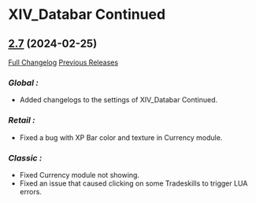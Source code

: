 # XIV_Databar Continued

## [2.7](https://github.com/ZelionGG/XIV_Databar-Continued/tree/v2.7) (2024-02-25)

[Full Changelog](https://github.com/ZelionGG/XIV_Databar-Continued/compare/v2.6.1...v2.7) [Previous Releases](https://github.com/ZelionGG/XIV_Databar-Continued/releases)

### _Global :_

- Added changelogs to the settings of XIV_Databar Continued.

### _Retail :_

- Fixed a bug with XP Bar color and texture in Currency module.

### _Classic :_

- Fixed Currency module not showing.
- Fixed an issue that caused clicking on some Tradeskills to trigger LUA errors.